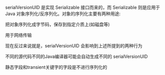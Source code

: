 serialVersionUID 是实现 Serializable 接口而来的，而 Serializable 则是应用于Java 对象序列化/反序列化。对象的序列化主要有两种用途:

把对象序列化成字节码，保存到指定介质上(如磁盘等)

用于网络传输

现在反过来说就是，serialVersionUID 会影响到上述所提到的两种行为

不同的源代码不同的Java编译器可能会自动生成不同的 serialVersionUID

静态字段和transient关键字的字段是不进行序列化的